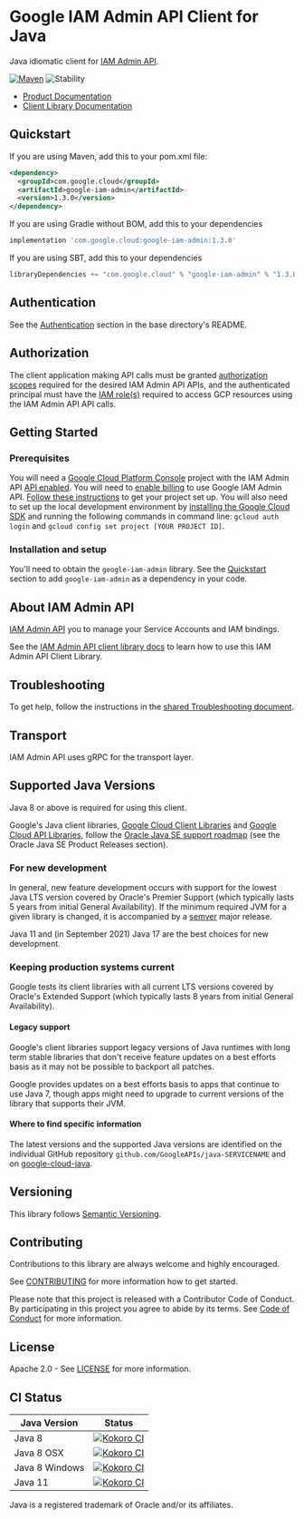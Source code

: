 # Google IAM Admin API Client for Java

Java idiomatic client for [IAM Admin API][product-docs].

[![Maven][maven-version-image]][maven-version-link]
![Stability][stability-image]

- [Product Documentation][product-docs]
- [Client Library Documentation][javadocs]


## Quickstart


If you are using Maven, add this to your pom.xml file:


```xml
<dependency>
  <groupId>com.google.cloud</groupId>
  <artifactId>google-iam-admin</artifactId>
  <version>1.3.0</version>
</dependency>
```

If you are using Gradle without BOM, add this to your dependencies

```Groovy
implementation 'com.google.cloud:google-iam-admin:1.3.0'
```

If you are using SBT, add this to your dependencies

```Scala
libraryDependencies += "com.google.cloud" % "google-iam-admin" % "1.3.0"
```

## Authentication

See the [Authentication][authentication] section in the base directory's README.

## Authorization

The client application making API calls must be granted [authorization scopes][auth-scopes] required for the desired IAM Admin API APIs, and the authenticated principal must have the [IAM role(s)][predefined-iam-roles] required to access GCP resources using the IAM Admin API API calls.

## Getting Started

### Prerequisites

You will need a [Google Cloud Platform Console][developer-console] project with the IAM Admin API [API enabled][enable-api].
You will need to [enable billing][enable-billing] to use Google IAM Admin API.
[Follow these instructions][create-project] to get your project set up. You will also need to set up the local development environment by
[installing the Google Cloud SDK][cloud-sdk] and running the following commands in command line:
`gcloud auth login` and `gcloud config set project [YOUR PROJECT ID]`.

### Installation and setup

You'll need to obtain the `google-iam-admin` library.  See the [Quickstart](#quickstart) section
to add `google-iam-admin` as a dependency in your code.

## About IAM Admin API


[IAM Admin API][product-docs] you to manage your Service Accounts and IAM bindings.

See the [IAM Admin API client library docs][javadocs] to learn how to
use this IAM Admin API Client Library.






## Troubleshooting

To get help, follow the instructions in the [shared Troubleshooting document][troubleshooting].

## Transport

IAM Admin API uses gRPC for the transport layer.

## Supported Java Versions

Java 8 or above is required for using this client.

Google's Java client libraries,
[Google Cloud Client Libraries][cloudlibs]
and
[Google Cloud API Libraries][apilibs],
follow the
[Oracle Java SE support roadmap][oracle]
(see the Oracle Java SE Product Releases section).

### For new development

In general, new feature development occurs with support for the lowest Java
LTS version covered by  Oracle's Premier Support (which typically lasts 5 years
from initial General Availability). If the minimum required JVM for a given
library is changed, it is accompanied by a [semver][semver] major release.

Java 11 and (in September 2021) Java 17 are the best choices for new
development.

### Keeping production systems current

Google tests its client libraries with all current LTS versions covered by
Oracle's Extended Support (which typically lasts 8 years from initial
General Availability).

#### Legacy support

Google's client libraries support legacy versions of Java runtimes with long
term stable libraries that don't receive feature updates on a best efforts basis
as it may not be possible to backport all patches.

Google provides updates on a best efforts basis to apps that continue to use
Java 7, though apps might need to upgrade to current versions of the library
that supports their JVM.

#### Where to find specific information

The latest versions and the supported Java versions are identified on
the individual GitHub repository `github.com/GoogleAPIs/java-SERVICENAME`
and on [google-cloud-java][g-c-j].

## Versioning


This library follows [Semantic Versioning](http://semver.org/).



## Contributing


Contributions to this library are always welcome and highly encouraged.

See [CONTRIBUTING][contributing] for more information how to get started.

Please note that this project is released with a Contributor Code of Conduct. By participating in
this project you agree to abide by its terms. See [Code of Conduct][code-of-conduct] for more
information.


## License

Apache 2.0 - See [LICENSE][license] for more information.

## CI Status

Java Version | Status
------------ | ------
Java 8 | [![Kokoro CI][kokoro-badge-image-2]][kokoro-badge-link-2]
Java 8 OSX | [![Kokoro CI][kokoro-badge-image-3]][kokoro-badge-link-3]
Java 8 Windows | [![Kokoro CI][kokoro-badge-image-4]][kokoro-badge-link-4]
Java 11 | [![Kokoro CI][kokoro-badge-image-5]][kokoro-badge-link-5]

Java is a registered trademark of Oracle and/or its affiliates.

[product-docs]: https://cloud.google.com/iam/docs/apis
[javadocs]: https://googleapis.dev/java/google-iam-admin/latest/index.html
[kokoro-badge-image-1]: http://storage.googleapis.com/cloud-devrel-public/java/badges/java-iam-admin/java7.svg
[kokoro-badge-link-1]: http://storage.googleapis.com/cloud-devrel-public/java/badges/java-iam-admin/java7.html
[kokoro-badge-image-2]: http://storage.googleapis.com/cloud-devrel-public/java/badges/java-iam-admin/java8.svg
[kokoro-badge-link-2]: http://storage.googleapis.com/cloud-devrel-public/java/badges/java-iam-admin/java8.html
[kokoro-badge-image-3]: http://storage.googleapis.com/cloud-devrel-public/java/badges/java-iam-admin/java8-osx.svg
[kokoro-badge-link-3]: http://storage.googleapis.com/cloud-devrel-public/java/badges/java-iam-admin/java8-osx.html
[kokoro-badge-image-4]: http://storage.googleapis.com/cloud-devrel-public/java/badges/java-iam-admin/java8-win.svg
[kokoro-badge-link-4]: http://storage.googleapis.com/cloud-devrel-public/java/badges/java-iam-admin/java8-win.html
[kokoro-badge-image-5]: http://storage.googleapis.com/cloud-devrel-public/java/badges/java-iam-admin/java11.svg
[kokoro-badge-link-5]: http://storage.googleapis.com/cloud-devrel-public/java/badges/java-iam-admin/java11.html
[stability-image]: https://img.shields.io/badge/stability-stable-green
[maven-version-image]: https://img.shields.io/maven-central/v/com.google.cloud/google-iam-admin.svg
[maven-version-link]: https://search.maven.org/search?q=g:com.google.cloud%20AND%20a:google-iam-admin&core=gav
[authentication]: https://github.com/googleapis/google-cloud-java#authentication
[auth-scopes]: https://developers.google.com/identity/protocols/oauth2/scopes
[predefined-iam-roles]: https://cloud.google.com/iam/docs/understanding-roles#predefined_roles
[iam-policy]: https://cloud.google.com/iam/docs/overview#cloud-iam-policy
[developer-console]: https://console.developers.google.com/
[create-project]: https://cloud.google.com/resource-manager/docs/creating-managing-projects
[cloud-sdk]: https://cloud.google.com/sdk/
[troubleshooting]: https://github.com/googleapis/google-cloud-common/blob/main/troubleshooting/readme.md#troubleshooting
[contributing]: https://github.com/googleapis/java-iam-admin/blob/main/CONTRIBUTING.md
[code-of-conduct]: https://github.com/googleapis/java-iam-admin/blob/main/CODE_OF_CONDUCT.md#contributor-code-of-conduct
[license]: https://github.com/googleapis/java-iam-admin/blob/main/LICENSE
[enable-billing]: https://cloud.google.com/apis/docs/getting-started#enabling_billing
[enable-api]: https://console.cloud.google.com/flows/enableapi?apiid=iam.googleapis.com
[libraries-bom]: https://github.com/GoogleCloudPlatform/cloud-opensource-java/wiki/The-Google-Cloud-Platform-Libraries-BOM
[shell_img]: https://gstatic.com/cloudssh/images/open-btn.png

[semver]: https://semver.org/
[cloudlibs]: https://cloud.google.com/apis/docs/client-libraries-explained
[apilibs]: https://cloud.google.com/apis/docs/client-libraries-explained#google_api_client_libraries
[oracle]: https://www.oracle.com/java/technologies/java-se-support-roadmap.html
[g-c-j]: http://github.com/googleapis/google-cloud-java
